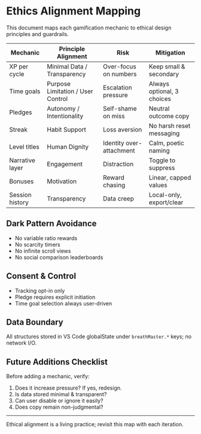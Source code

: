 # Ethics Alignment Mapping

This document maps each gamification mechanic to ethical design principles and guardrails.

| Mechanic | Principle Alignment | Risk | Mitigation |
|----------|---------------------|------|-----------|
| XP per cycle | Minimal Data / Transparency | Over-focus on numbers | Keep small & secondary |
| Time goals | Purpose Limitation / User Control | Escalation pressure | Always optional, 3 choices |
| Pledges | Autonomy / Intentionality | Self-shame on miss | Neutral outcome copy |
| Streak | Habit Support | Loss aversion | No harsh reset messaging |
| Level titles | Human Dignity | Identity over-attachment | Calm, poetic naming |
| Narrative layer | Engagement | Distraction | Toggle to suppress |
| Bonuses | Motivation | Reward chasing | Linear, capped values |
| Session history | Transparency | Data creep | Local-only, export/clear |

## Dark Pattern Avoidance
- No variable ratio rewards
- No scarcity timers
- No infinite scroll views
- No social comparison leaderboards

## Consent & Control
- Tracking opt-in only
- Pledge requires explicit initiation
- Time goal selection always user-driven

## Data Boundary
All structures stored in VS Code globalState under `breathMaster.*` keys; no network I/O.

## Future Additions Checklist
Before adding a mechanic, verify:
1. Does it increase pressure? If yes, redesign.
2. Is data stored minimal & transparent?
3. Can user disable or ignore it easily?
4. Does copy remain non-judgmental?

---
Ethical alignment is a living practice; revisit this map with each iteration.
